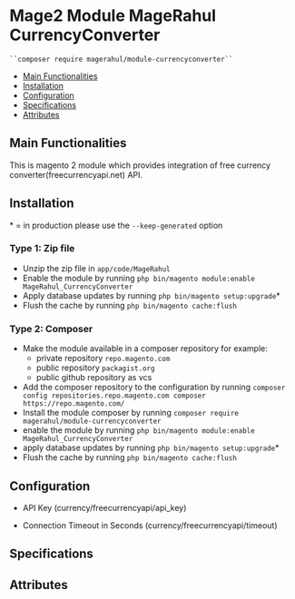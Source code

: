 # Mage2 Module MageRahul CurrencyConverter

    ``composer require magerahul/module-currencyconverter``

 - [Main Functionalities](#user-content-main-functionalities)
 - [Installation](#user-content-installation)
 - [Configuration](#user-content-configuration)
 - [Specifications](#user-content-specifications)
 - [Attributes](#user-content-attributes)


## Main Functionalities
This is magento 2 module which provides integration of free currency converter(freecurrencyapi.net) API.

## Installation
\* = in production please use the `--keep-generated` option

### Type 1: Zip file

 - Unzip the zip file in `app/code/MageRahul`
 - Enable the module by running `php bin/magento module:enable MageRahul_CurrencyConverter`
 - Apply database updates by running `php bin/magento setup:upgrade`\*
 - Flush the cache by running `php bin/magento cache:flush`

### Type 2: Composer

 - Make the module available in a composer repository for example:
    - private repository `repo.magento.com`
    - public repository `packagist.org`
    - public github repository as vcs
 - Add the composer repository to the configuration by running `composer config repositories.repo.magento.com composer https://repo.magento.com/`
 - Install the module composer by running `composer require magerahul/module-currencyconverter`
 - enable the module by running `php bin/magento module:enable MageRahul_CurrencyConverter`
 - apply database updates by running `php bin/magento setup:upgrade`\*
 - Flush the cache by running `php bin/magento cache:flush`


## Configuration

 - API Key (currency/freecurrencyapi/api_key)

 - Connection Timeout in Seconds (currency/freecurrencyapi/timeout)


## Specifications




## Attributes



